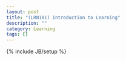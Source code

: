 ```yaml
---
layout: post
title: "(LRN101) Introduction to Learning"
description: ""
category: Learning
tags: []
---
```

{% include JB/setup %}
